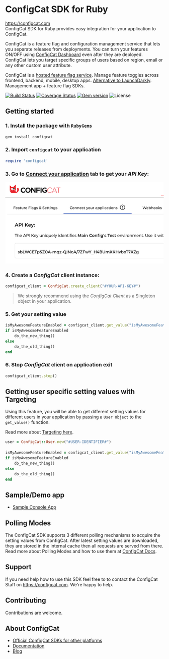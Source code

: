 # ConfigCat SDK for Ruby
https://configcat.com  
ConfigCat SDK for Ruby provides easy integration for your application to ConfigCat.

ConfigCat is a feature flag and configuration management service that lets you separate releases from deployments. You can turn your features ON/OFF using <a href="http://app.configcat.com" target="_blank">ConfigCat Dashboard</a> even after they are deployed. ConfigCat lets you target specific groups of users based on region, email or any other custom user attribute.

ConfigCat is a <a href="https://configcat.com" target="_blank">hosted feature flag service</a>. Manage feature toggles across frontend, backend, mobile, desktop apps. <a href="https://configcat.com" target="_blank">Alternative to LaunchDarkly</a>. Management app + feature flag SDKs.

[![Build Status](https://travis-ci.com/configcat/ruby-sdk.svg?branch=master)](https://travis-ci.com/configcat/ruby-sdk)
[![Coverage Status](https://coveralls.io/repos/github/configcat/ruby-sdk/badge.svg?branch=master)](https://coveralls.io/github/configcat/ruby-sdk?branch=master)
[![Gem version](https://badge.fury.io/rb/configcat.svg)](https://rubygems.org/gems/configcat)
![License](https://img.shields.io/github/license/configcat/ruby-sdk.svg)

## Getting started

### 1. Install the package with `RubyGems`

```bash
gem install configcat
```

### 2. Import `configcat` to your application

```ruby
require 'configcat'
```

### 3. Go to <a href="https://app.configcat.com/connect" target="_blank">Connect your application</a> tab to get your *API Key*:
![API-KEY](https://raw.githubusercontent.com/ConfigCat/ruby-sdk/master/media/readme01.png  "API-KEY")

### 4. Create a *ConfigCat* client instance:

```ruby
configcat_client = ConfigCat.create_client("#YOUR-API-KEY#")
```
> We strongly recommend using the *ConfigCat Client* as a Singleton object in your application.

### 5. Get your setting value
```ruby
isMyAwesomeFeatureEnabled = configcat_client.get_value("isMyAwesomeFeatureEnabled", false)
if isMyAwesomeFeatureEnabled
    do_the_new_thing()
else
    do_the_old_thing()
end
```

### 6. Stop *ConfigCat* client on application exit
```ruby
configcat_client.stop()
```

## Getting user specific setting values with Targeting
Using this feature, you will be able to get different setting values for different users in your application by passing a `User Object` to the `get_value()` function.

Read more about [Targeting here](https://configcat.com/docs/advanced/targeting/).
```ruby
user = ConfigCat::User.new("#USER-IDENTIFIER#")

isMyAwesomeFeatureEnabled = configcat_client.get_value("isMyAwesomeFeatureEnabled", false, user)
if isMyAwesomeFeatureEnabled
    do_the_new_thing()
else
    do_the_old_thing()
end
```

## Sample/Demo app
* [Sample Console App](https://github.com/configcat/ruby-sdk/tree/master/samples/consolesample.rb)

## Polling Modes
The ConfigCat SDK supports 3 different polling mechanisms to acquire the setting values from ConfigCat. After latest setting values are downloaded, they are stored in the internal cache then all requests are served from there. Read more about Polling Modes and how to use them at [ConfigCat Docs](https://configcat.com/docs/sdk-reference/python/).

## Support
If you need help how to use this SDK feel free to to contact the ConfigCat Staff on https://configcat.com. We're happy to help.

## Contributing
Contributions are welcome.

## About ConfigCat
- [Official ConfigCat SDKs for other platforms](https://github.com/configcat)
- [Documentation](https://configcat.com/docs)
- [Blog](https://configcat.com/blog)
